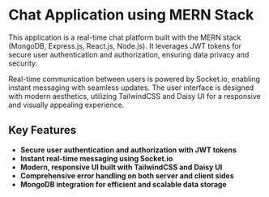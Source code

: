 # Chat Application using MERN Stack

This application is a real-time chat platform built with the MERN stack (MongoDB, Express.js, React.js, Node.js). It leverages JWT tokens for secure user authentication and authorization, ensuring data privacy and security.

Real-time communication between users is powered by Socket.io, enabling instant messaging with seamless updates. The user interface is designed with modern aesthetics, utilizing TailwindCSS and Daisy UI for a responsive and visually appealing experience.

## Key Features
- **Secure user authentication and authorization with JWT tokens**
- **Instant real-time messaging using Socket.io**
- **Modern, responsive UI built with TailwindCSS and Daisy UI**
- **Comprehensive error handling on both server and client sides**
- **MongoDB integration for efficient and scalable data storage**

